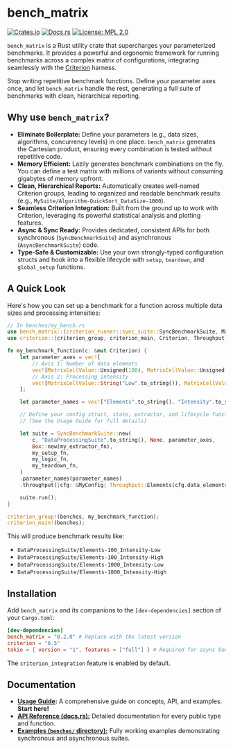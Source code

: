 # bench_matrix

[![Crates.io](https://img.shields.io/crates/v/bench_matrix.svg)](https://crates.io/crates/bench_matrix)
[![Docs.rs](https://docs.rs/bench_matrix/badge.svg)](https://docs.rs/bench_matrix)
[![License: MPL 2.0](https://img.shields.io/badge/License-MPL%202.0-brightgreen.svg)](LICENSE)

`bench_matrix` is a Rust utility crate that supercharges your parameterized benchmarks. It provides a powerful and ergonomic framework for running benchmarks across a complex matrix of configurations, integrating seamlessly with the [Criterion](https://crates.io/crates/criterion) harness.

Stop writing repetitive benchmark functions. Define your parameter axes once, and let `bench_matrix` handle the rest, generating a full suite of benchmarks with clean, hierarchical reporting.

## Why use `bench_matrix`?

*   **Eliminate Boilerplate:** Define your parameters (e.g., data sizes, algorithms, concurrency levels) in one place. `bench_matrix` generates the Cartesian product, ensuring every combination is tested without repetitive code.
*   **Memory Efficient:** Lazily generates benchmark combinations on the fly. You can define a test matrix with millions of variants without consuming gigabytes of memory upfront.
*   **Clean, Hierarchical Reports:** Automatically creates well-named Criterion groups, leading to organized and readable benchmark results (e.g., `MySuite/Algorithm-QuickSort_DataSize-1000`).
*   **Seamless Criterion Integration:** Built from the ground up to work with Criterion, leveraging its powerful statistical analysis and plotting features.
*   **Async & Sync Ready:** Provides dedicated, consistent APIs for both synchronous (`SyncBenchmarkSuite`) and asynchronous (`AsyncBenchmarkSuite`) code.
*   **Type-Safe & Customizable:** Use your own strongly-typed configuration structs and hook into a flexible lifecycle with `setup`, `teardown`, and `global_setup` functions.

## A Quick Look

Here's how you can set up a benchmark for a function across multiple data sizes and processing intensities:

```rust
// In benches/my_bench.rs
use bench_matrix::{criterion_runner::sync_suite::SyncBenchmarkSuite, MatrixCellValue};
use criterion::{criterion_group, criterion_main, Criterion, Throughput};

fn my_benchmark_function(c: &mut Criterion) {
    let parameter_axes = vec![
        // Axis 1: Number of data elements
        vec![MatrixCellValue::Unsigned(100), MatrixCellValue::Unsigned(1000)],
        // Axis 2: Processing intensity
        vec![MatrixCellValue::String("Low".to_string()), MatrixCellValue::String("High".to_string())],
    ];

    let parameter_names = vec!["Elements".to_string(), "Intensity".to_string()];

    // Define your config struct, state, extractor, and lifecycle functions...
    // (See the Usage Guide for full details)

    let suite = SyncBenchmarkSuite::new(
        c, "DataProcessingSuite".to_string(), None, parameter_axes,
        Box::new(my_extractor_fn),
        my_setup_fn,
        my_logic_fn,
        my_teardown_fn,
    )
    .parameter_names(parameter_names)
    .throughput(|cfg: &MyConfig| Throughput::Elements(cfg.data_elements as u64));

    suite.run();
}

criterion_group!(benches, my_benchmark_function);
criterion_main!(benches);
```
This will produce benchmark results like:
*   `DataProcessingSuite/Elements-100_Intensity-Low`
*   `DataProcessingSuite/Elements-100_Intensity-High`
*   `DataProcessingSuite/Elements-1000_Intensity-Low`
*   `DataProcessingSuite/Elements-1000_Intensity-High`

## Installation

Add `bench_matrix` and its companions to the `[dev-dependencies]` section of your `Cargo.toml`:

```toml
[dev-dependencies]
bench_matrix = "0.2.0" # Replace with the latest version
criterion = "0.5"
tokio = { version = "1", features = ["full"] } # Required for async benchmarks
```

The `criterion_integration` feature is enabled by default.

## Documentation

*   **[Usage Guide](./README.USAGE.md):** A comprehensive guide on concepts, API, and examples. **Start here!**
*   **[API Reference (docs.rs):](https://docs.rs/bench_matrix/latest/bench_matrix/)** Detailed documentation for every public type and function.
*   **[Examples (`benches/` directory):](https://github.com/excsn/bench_matrix/tree/main/benches)** Fully working examples demonstrating synchronous and asynchronous suites.